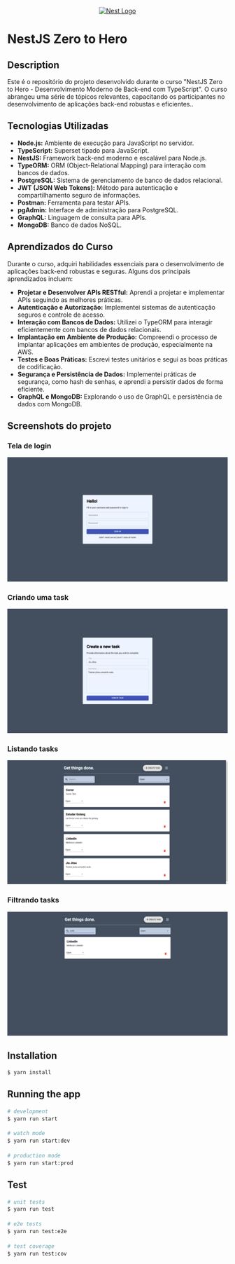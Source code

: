 <p align="center">
  <a href="http://nestjs.com/" target="blank"><img src="https://nestjs.com/img/logo-small.svg" width="200" alt="Nest Logo" /></a>
</p>

[circleci-image]: https://img.shields.io/circleci/build/github/nestjs/nest/master?token=abc123def456
[circleci-url]: https://circleci.com/gh/nestjs/nest

# NestJS Zero to Hero

## Description

Este é o repositório do projeto desenvolvido durante o curso "NestJS Zero to Hero - Desenvolvimento Moderno de Back-end com TypeScript". O curso abrangeu uma série de tópicos relevantes, capacitando os participantes no desenvolvimento de aplicações back-end robustas e eficientes..

## Tecnologias Utilizadas

- **Node.js:** Ambiente de execução para JavaScript no servidor.
- **TypeScript:** Superset tipado para JavaScript.
- **NestJS:** Framework back-end moderno e escalável para Node.js.
- **TypeORM:** ORM (Object-Relational Mapping) para interação com bancos de dados.
- **PostgreSQL:** Sistema de gerenciamento de banco de dados relacional.
- **JWT (JSON Web Tokens):** Método para autenticação e compartilhamento seguro de informações.
- **Postman:** Ferramenta para testar APIs.
- **pgAdmin:** Interface de administração para PostgreSQL.
- **GraphQL:** Linguagem de consulta para APIs.
- **MongoDB:** Banco de dados NoSQL.

## Aprendizados do Curso

Durante o curso, adquiri habilidades essenciais para o desenvolvimento de aplicações back-end robustas e seguras. Alguns dos principais aprendizados incluem:

- **Projetar e Desenvolver APIs RESTful:** Aprendi a projetar e implementar APIs seguindo as melhores práticas.
- **Autenticação e Autorização:** Implementei sistemas de autenticação seguros e controle de acesso.
- **Interação com Bancos de Dados:** Utilizei o TypeORM para interagir eficientemente com bancos de dados relacionais.
- **Implantação em Ambiente de Produção:** Compreendi o processo de implantar aplicações em ambientes de produção, especialmente na AWS.
- **Testes e Boas Práticas:** Escrevi testes unitários e segui as boas práticas de codificação.
- **Segurança e Persistência de Dados:** Implementei práticas de segurança, como hash de senhas, e aprendi a persistir dados de forma eficiente.
- **GraphQL e MongoDB:** Explorando o uso de GraphQL e persistência de dados com MongoDB.

## Screenshots do projeto


### Tela de login

![Logo do Markdown](./front-end//public/login.png)

### Criando uma task
![Logo do Markdown](./front-end//public/create-task.png)

### Listando tasks
![Logo do Markdown](./front-end//public/list-tasks.png)

### Filtrando tasks
![Logo do Markdown](./front-end//public/filter.png)


## Installation

```bash
$ yarn install
```

## Running the app

```bash
# development
$ yarn run start

# watch mode
$ yarn run start:dev

# production mode
$ yarn run start:prod
```

## Test

```bash
# unit tests
$ yarn run test

# e2e tests
$ yarn run test:e2e

# test coverage
$ yarn run test:cov
```

